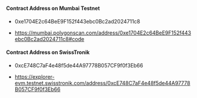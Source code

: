#

#### Contract Address on Mumbai Testnet

- 0xe1704E2c64BeE9F152f443ebc0Bc2ad2024711c8

- https://mumbai.polygonscan.com/address/0xe1704E2c64BeE9F152f443ebc0Bc2ad2024711c8#code

#### Contract Address on SwissTronik

- 0xcE748C7aF4e48f5de44A97778B057CF9f0f3Eb66

- https://explorer-evm.testnet.swisstronik.com/address/0xcE748C7aF4e48f5de44A97778B057CF9f0f3Eb66
